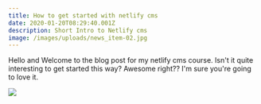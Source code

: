 ```yaml
---
title: How to get started with netlify cms
date: 2020-01-20T08:29:40.001Z
description: Short Intro to Netlify cms
image: /images/uploads/news_item-02.jpg
---
```

Hello and Welcome to the blog post for my netlify cms course. Isn't it quite interesting to get started this way? Awesome right?? I'm sure you're going to love it.

![](/images/uploads/product-01.png)
